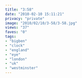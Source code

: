 ```yaml
---
title: "3:58"
date: "2010-02-10 15:11:21"
privacy: "private"
image: "2010/02/10/3-58/3-58.jpg"
views: "37"
faves: "0"
tags:
- "bigben"
- "clock"
- "england"
- "eye"
- "london"
- "uk"
- "westminster"
---
```

<a href="http://www.phillprice.com/2010/02/10/358" rel="nofollow"></a>
